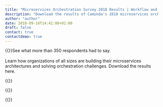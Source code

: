 ```yaml
---
title: "Microservices Orchestration Survey 2018 Results | Workflow and Decision Automation"
description: "Download the results of Camunda's 2018 microservices orchestration survey. Learn more about how users are building microservices architectures and how they're solving orchestration challenges."
author: "author"
date: 2018-09-16T14:41:00+01:00
draft: false
contact: true
contactdemo: true
---
```

{{<keyvisual sublinehead="Survey Highlights" subline="Adoption, benefits, challenges, and more." image="/img/landing-page/ms-survey-header-image.png" title="The results from Camunda's microservices orchestration survey are in. <br/>" btnshref="/pdf/camunda-microservices-orchestration-survey-report-2018.pdf?utm_campaign=2018%20-%20Microservices%20Survey&utm_source=camunda&utm_medium=surveypage" icon="icon-bpmn-io" >}}See what more than 350 respondents had to say. <br><br> Learn how organizations of all sizes are building their microservices architectures and solving orchestration challenges. Download the results here.
<div id="microservices-form"></div>
<!--[if lte IE 8]>
<script charset="utf-8" type="text/javascript" src="//js.hsforms.net/forms/v2-legacy.js"></script>
<![endif]-->
<script charset="utf-8" type="text/javascript" src="//js.hsforms.net/forms/v2.js"></script>
<script>
  hbspt.forms.create({
	portalId: "4513465",
	formId: "f25bdeed-5e33-4493-b1c3-d292b254c312",
  target: "#microservices-form"
});
</script>
{{</keyvisual>}}

{{<teaser headlines="Microservices Adoption///Microservices Benefits///Microservices Challenges" imgs="/svg/products/workflow-engine.svg////svg/products/optimize.svg////svg/products/cockpit_old.svg" paragraphs="92 percent of survey respondents are either building applications with microservices or considering microservices for future applications.///64 percent of respondents say their microservices-based applications are more scalable, and 60 percent say microservices help them bring new products to market faster.///59 percent of respondents say their biggest challenge with microservices is a lack of visibility into end-to-end processes that span multiple microservices." >}}

{{<customers long="false">}}